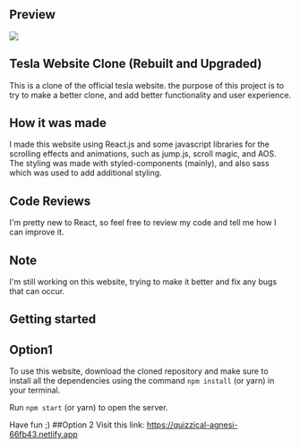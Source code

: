 ## Preview

![](./public/images/preview.gif)

## Tesla Website Clone (Rebuilt and Upgraded)

This is a clone of the official tesla website. the purpose of this project is to try to make a better clone,
and add better functionality and user experience.

## How it was made

I made this website using React.js and some javascript libraries for the scrolling effects and animations, such as jump.js, scroll magic, and AOS. The styling was made with styled-components (mainly), and also sass which was used to add additional styling.

## Code Reviews

I'm pretty new to React, so feel free to review my code and tell me how I can improve it.

## Note

I'm still working on this website, trying to make it better and fix any bugs that can occur.

## Getting started

## Option1
To use this website, download the cloned repository and make sure to install all the dependencies using the command `npm install` (or yarn) in your terminal.

Run `npm start` (or yarn) to open the server.

Have fun ;)
##Option 2
Visit this link: https://quizzical-agnesi-66fb43.netlify.app
